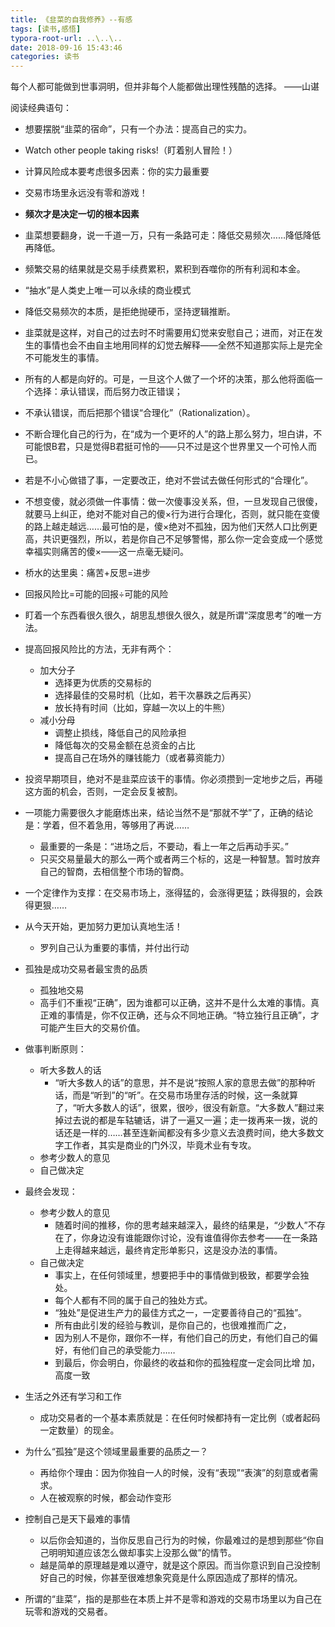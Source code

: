 ```yaml
---
title: 《韭菜的自我修养》--有感
tags: [读书,感悟]
typora-root-url: ..\..\..
date: 2018-09-16 15:43:46
categories: 读书
---
```


每个人都可能做到世事洞明，但并非每个人能都做出理性残酷的选择。		——山谌



阅读经典语句：

- 想要摆脱“韭菜的宿命”，只有一个办法：提高自己的实力。

- Watch other people taking risks!（盯着别人冒险！）
- 计算风险成本要考虑很多因素：你的实力最重要


- 交易市场里永远没有零和游戏！
- **频次才是决定一切的根本因素**
- 韭菜想要翻身，说一千道一万，只有一条路可走：降低交易频次……降低降低再降低。

- 频繁交易的结果就是交易手续费累积，累积到吞噬你的所有利润和本金。

- “抽水”是人类史上唯一可以永续的商业模式
- 降低交易频次的本质，是拒绝抛硬币，坚持逻辑推断。
- 韭菜就是这样，对自己的过去时不时需要用幻觉来安慰自己；进而，对正在发生的事情也会不由自主地用同样的幻觉去解释——全然不知道那实际上是完全不可能发生的事情。
- 所有的人都是向好的。可是，一旦这个人做了一个坏的决策，那么他将面临一个选择：承认错误，而后努力改正错误；
- 不承认错误，而后把那个错误“合理化”（Rationalization）。
- 不断合理化自己的行为，在“成为一个更坏的人”的路上那么努力，坦白讲，不可能恨B君，只是觉得B君挺可怜的——只不过是这个世界里又一个可怜人而已。
- 若是不小心做错了事，一定要改正，绝对不尝试去做任何形式的“合理化”。
- 不想变傻，就必须做一件事情：做一次傻事没关系，但，一旦发现自己很傻，就要马上纠正，绝对不能对自己的傻×行为进行合理化，否则，就只能在变傻的路上越走越远……最可怕的是，傻×绝对不孤独，因为他们天然人口比例更高，共识更强烈，所以，若是你自己不足够警惕，那么你一定会变成一个感觉幸福实则痛苦的傻×——这一点毫无疑问。
- 桥水的达里奥：痛苦+反思=进步
- 回报风险比=可能的回报÷可能的风险
- 盯着一个东西看很久很久，胡思乱想很久很久，就是所谓“深度思考”的唯一方法。
- 提高回报风险比的方法，无非有两个：
  - 加大分子
    - 选择更为优质的交易标的
    - 选择最佳的交易时机（比如，若干次暴跌之后再买）
    - 放长持有时间（比如，穿越一次以上的牛熊）
  - 减小分母
    - 调整止损线，降低自己的风险承担
    - 降低每次的交易金额在总资金的占比
    - 提高自己在场外的赚钱能力（或者募资能力）

- 投资早期项目，绝对不是韭菜应该干的事情。你必须攒到一定地步之后，再碰这方面的机会，否则，一定会反复被割。
- 一项能力需要很久才能磨炼出来，结论当然不是“那就不学”了，正确的结论是：学着，但不着急用，等够用了再说……
  - 最重要的一条是：“进场之后，不要动，看上一年之后再动手买。”
  - 只买交易量最大的那么一两个或者两三个标的，这是一种智慧。暂时放弃自己的智商，去相信整个市场的智商。
- 一个定律作为支撑：在交易市场上，涨得猛的，会涨得更猛；跌得狠的，会跌得更狠……
- 从今天开始，更加努力更加认真地生活！
  - 罗列自己认为重要的事情，并付出行动
- 孤独是成功交易者最宝贵的品质
  - 孤独地交易
  - 高手们不重视“正确”，因为谁都可以正确，这并不是什么太难的事情。真正难的事情是，你不仅正确，还与众不同地正确。“特立独行且正确”，才可能产生巨大的交易价值。
- 做事判断原则：
  - 听大多数人的话
    - “听大多数人的话”的意思，并不是说“按照人家的意思去做”的那种听话，而是“听到”的“听”。在交易市场里存活的时候，这一条就算了，“听大多数人的话”，很累，很吵，很没有新意。“大多数人”翻过来掉过去说的都是车轱辘话，讲了一遍又一遍；走一拨再来一拨，说的话还是一样的……甚至连新闻都没有多少意义去浪费时间，绝大多数文字工作者，其实是商业的门外汉，毕竟术业有专攻。
  - 参考少数人的意见
  - 自己做决定
- 最终会发现：
  - 参考少数人的意见
    - 随着时间的推移，你的思考越来越深入，最终的结果是，“少数人”不存在了，你身边没有谁能跟你讨论，没有谁值得你去参考——在一条路上走得越来越远，最终肯定形单影只，这是没办法的事情。
  - 自己做决定
    - 事实上，在任何领域里，想要把手中的事情做到极致，都要学会独处。
    - 每个人都有不同的属于自己的独处方式。
    - “独处”是促进生产力的最佳方式之一，一定要善待自己的“孤独”。
    - 所有由此引发的经验与教训，是你自己的，也很难推而广之，
    - 因为别人不是你，跟你不一样，有他们自己的历史，有他们自己的偏好，有他们自己的承受能力……
    - 到最后，你会明白，你最终的收益和你的孤独程度一定会同比增
      加，高度一致
- 生活之外还有学习和工作
  - 成功交易者的一个基本素质就是：在任何时候都持有一定比例（或者起码一定数量）的现金。
- 为什么“孤独”是这个领域里最重要的品质之一？
  - 再给你个理由：因为你独自一人的时候，没有“表现”“表演”的刻意或者需求。
  - 人在被观察的时候，都会动作变形
- 控制自己是天下最难的事情
  - 以后你会知道的，当你反思自己行为的时候，你最难过的是想到那些“你自己明明知道应该怎么做却事实上没那么做”的情节。
  - 越是简单的原理越是难以遵守，就是这个原因。而当你意识到自己没控制好自己的时候，你甚至很难想象究竟是什么原因造成了那样的情况。
- 所谓的“韭菜”，指的是那些在本质上并不是零和游戏的交易市场里以为自己在玩零和游戏的交易者。

